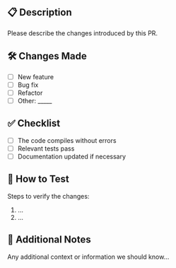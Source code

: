 <!-- new_feature.md -->
## 📋 Description

Please describe the changes introduced by this PR.

## 🛠 Changes Made

- [ ] New feature
- [ ] Bug fix
- [ ] Refactor
- [ ] Other: _____

## ✅ Checklist

- [ ] The code compiles without errors
- [ ] Relevant tests pass
- [ ] Documentation updated if necessary

## 🧪 How to Test

Steps to verify the changes:
1. ...
2. ...

## 🤔 Additional Notes

Any additional context or information we should know...
